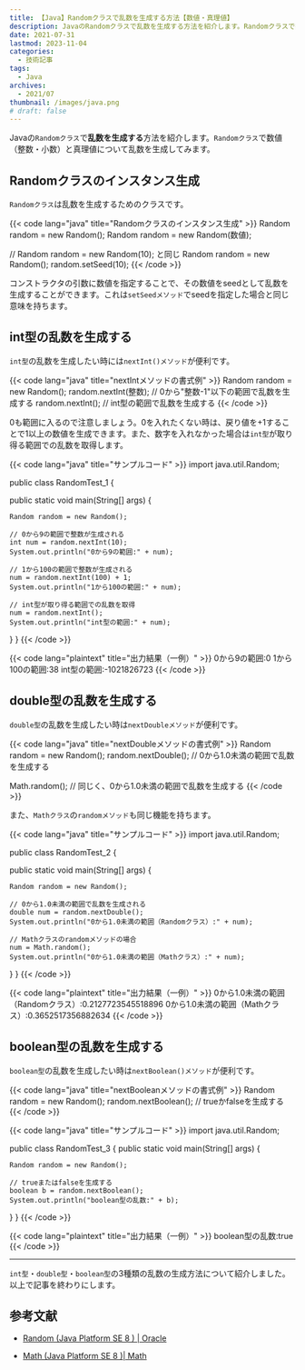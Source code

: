 ```yaml
---
title: 【Java】Randomクラスで乱数を生成する方法【数値・真理値】
description: JavaのRandomクラスで乱数を生成する方法を紹介します。Randomクラスで数値（整数・小数）と真理値について乱数を生成してみます。
date: 2021-07-31
lastmod: 2023-11-04
categories:
  - 技術記事
tags: 
  - Java
archives: 
  - 2021/07
thumbnail: /images/java.png
# draft: false
---
```


Javaの`Randomクラス`で**乱数を生成する**方法を紹介します。`Randomクラス`で数値（整数・小数）と真理値について乱数を生成してみます。

## Randomクラスのインスタンス生成

`Randomクラス`は乱数を生成するためのクラスです。

{{< code lang="java" title="Randomクラスのインスタンス生成" >}}
Random random = new Random();
Random random = new Random(数値);

// Random random = new Random(10); と同じ
Random random = new Random();
random.setSeed(10);
{{< /code >}}

コンストラクタの引数に数値を指定することで、その数値をseedとして乱数を生成することができます。これは`setSeedメソッド`でseedを指定した場合と同じ意味を持ちます。

## int型の乱数を生成する

`int型`の乱数を生成したい時には`nextInt()メソッド`が便利です。

{{< code lang="java" title="nextIntメソッドの書式例" >}}
Random random = new Random();
random.nextInt(整数); // 0から"整数-1"以下の範囲で乱数を生成する
random.nextInt(); // int型の範囲で乱数を生成する
{{< /code >}}

0も範囲に入るので注意しましょう。0を入れたくない時は、戻り値を+1することで1以上の数値を生成できます。また、数字を入れなかった場合は`int型`が取り得る範囲での乱数を取得します。

{{< code lang="java" title="サンプルコード" >}}
import java.util.Random;

public class RandomTest_1 {

  public static void main(String[] args) {

    Random random = new Random();

    // 0から9の範囲で整数が生成される
    int num = random.nextInt(10);
    System.out.println("0から9の範囲:" + num);

    // 1から100の範囲で整数が生成される
    num = random.nextInt(100) + 1;
    System.out.println("1から100の範囲:" + num);

    // int型が取り得る範囲での乱数を取得
    num = random.nextInt();
    System.out.println("int型の範囲:" + num);
  }
}
{{< /code >}}

{{< code lang="plaintext" title="出力結果（一例）" >}}
0から9の範囲:0
1から100の範囲:38
int型の範囲:-1021826723
{{< /code >}}

## double型の乱数を生成する

`double型`の乱数を生成したい時は`nextDoubleメソッド`が便利です。

{{< code lang="java" title="nextDoubleメソッドの書式例" >}}
Random random = new Random();
random.nextDouble(); // 0から1.0未満の範囲で乱数を生成する

Math.random(); // 同じく、0から1.0未満の範囲で乱数を生成する
{{< /code >}}

また、`Mathクラス`の`randomメソッド`も同じ機能を持ちます。

{{< code lang="java" title="サンプルコード" >}}
import java.util.Random;

public class RandomTest_2 {

  public static void main(String[] args) {

    Random random = new Random();

    // 0から1.0未満の範囲で乱数を生成される
    double num = random.nextDouble();
    System.out.println("0から1.0未満の範囲（Randomクラス）:" + num);

    // Mathクラスのrandomメソッドの場合
    num = Math.random();
    System.out.println("0から1.0未満の範囲（Mathクラス）:" + num);
  }
}
{{< /code >}}

{{< code lang="plaintext" title="出力結果（一例）" >}}
0から1.0未満の範囲（Randomクラス）:0.2127723545518896
0から1.0未満の範囲（Mathクラス）:0.3652517356882634
{{< /code >}}

## boolean型の乱数を生成する

`boolean型`の乱数を生成したい時は`nextBoolean()メソッド`が便利です。

{{< code lang="java" title="nextBooleanメソッドの書式例" >}}
Random random = new Random();
random.nextBoolean(); // trueかfalseを生成する
{{< /code >}}

{{< code lang="java" title="サンプルコード" >}}
import java.util.Random;

public class RandomTest_3 {
  public static void main(String[] args) {

    Random random = new Random();

    // trueまたはfalseを生成する
    boolean b = random.nextBoolean();
    System.out.println("boolean型の乱数:" + b);
  }
}
{{< /code >}}

{{< code lang="plaintext" title="出力結果（一例）" >}}
boolean型の乱数:true
{{< /code >}}

* * *

`int型`・`double型`・`boolean型`の3種類の乱数の生成方法について紹介しました。以上で記事を終わりにします。

## 参考文献

* [Random (Java Platform SE 8 ) | Oracle](https://docs.oracle.com/javase/jp/8/docs/api/java/util/Random.html)

* [Math (Java Platform SE 8 )| Math](https://docs.oracle.com/javase/jp/8/docs/api/java/lang/Math.html)